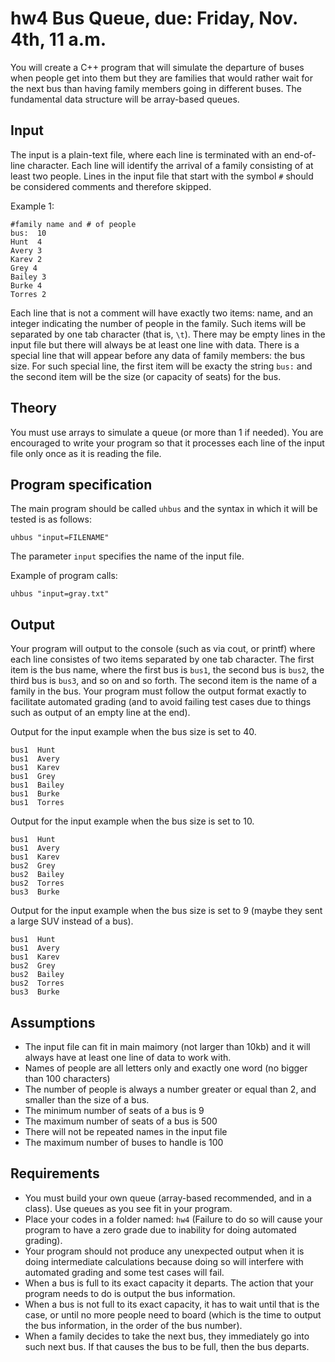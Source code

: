 # hw4 Bus Queue, due: Friday, Nov. 4th, 11 a.m.

You will create a C++ program that will simulate the departure of buses when people get into them but they are families that would rather wait for the next bus than having family members going in different buses. 
The fundamental data structure will be array-based queues.

## Input 

The input is a plain-text file, where each line is terminated with an end-of-line character.
Each line will identify the arrival of a family consisting of at least two people.
Lines in the input file that start with the symbol `#` should be considered comments and therefore skipped.

Example 1:

    #family name and # of people
    bus:  10
    Hunt  4
    Avery 3
    Karev 2
    Grey 4
    Bailey 3
    Burke 4
    Torres 2

Each line that is not a comment will have exactly two items: name, and an integer indicating the number of people in the family.
Such items will be separated by one tab character (that is, `\t`).
There may be empty lines in the input file but there will always be at least one line with data.
There is a special line that will appear before any data of family members: the bus size. For such special line, the first item will be exacty the string `bus:` and the second item will be the size (or capacity of seats) for the bus.

## Theory

You must use arrays to simulate a queue (or more than 1 if needed).
You are encouraged to write your program so that it processes each line of the input file only once as it is reading the file. 

## Program specification

The main program should be called `uhbus` and the syntax in which it will be tested is as follows:

`uhbus "input=FILENAME"`

The parameter `input` specifies the name of the input file.

Example of program calls:

`uhbus "input=gray.txt"`

## Output

Your program will output to the console (such as via cout, or printf) where each line consistes of two items separated by one tab character.
The first item is the bus name, where the first bus is `bus1`, the second bus is `bus2`, the third bus is `bus3`, and so on and so forth.
The second item is the name of a family in the bus.
Your program must follow the output format exactly to facilitate automated grading (and to avoid failing test cases due to things such as output of an empty line at the end).

Output for the input example when the bus size is set to 40.

    bus1  Hunt  
    bus1  Avery 
    bus1  Karev 
    bus1  Grey
    bus1  Bailey 
    bus1  Burke 
    bus1  Torres 
    
Output for the input example when the bus size is set to 10.

    bus1  Hunt  
    bus1  Avery 
    bus1  Karev 
    bus2  Grey 
    bus2  Bailey 
    bus2  Torres 
    bus3  Burke 

Output for the input example when the bus size is set to 9 (maybe they sent a large SUV instead of a bus).

    bus1  Hunt 
    bus1  Avery 
    bus1  Karev 
    bus2  Grey 
    bus2  Bailey 
    bus2  Torres 
    bus3  Burke 
    
## Assumptions

* The input file can fit in main maimory (not larger than 10kb) and it will always have at least one line of data to work with.
* Names of people are all letters only and exactly one word (no bigger than 100 characters)
* The number of people is always a number greater or equal than 2, and smaller than the size of a bus.
* The minimum number of seats of a bus is 9
* The maximum number of seats of a bus is 500
* There will not be repeated names in the input file
* The maximum number of buses to handle is 100

## Requirements

* You must build your own queue (array-based recommended, and in a class). Use queues as you see fit in your program.
* Place your codes in a folder named: `hw4` (Failure to do so will cause your program to have a zero grade due to inability for doing automated grading).
* Your program should not produce any unexpected output when it is doing intermediate calculations because doing so will interfere with automated grading and some test cases will fail.
* When a bus is full to its exact capacity it departs. The action that your program needs to do is output the bus information.
* When a bus is not full to its exact capacity, it has to wait until that is the case, or until no more people need to board (which is the time to output the bus information, in the order of the bus number).
* When a family decides to take the next bus, they immediately go into such next bus. If that causes the bus to be full, then the bus departs.
